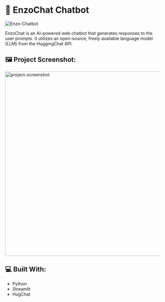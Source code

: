 # 🤖 EnzoChat Chatbot

![Enzo-Chatbot](https://socialify.git.ci/aaronDev28/Enzo-Chatbot/image?font=Jost&language=1&name=1&owner=1&pattern=Floating%20Cogs&stargazers=1&theme=Light)

EnzoChat is an AI-powered web chatbot that generates responses to the user prompts. It utilizes an open-source, freely available language model (LLM) from the HuggingChat API.

## 🖼️ Project Screenshot:

<img src="https://github.com/aaronDev28/Enzo-Chatbot/blob/main/asset_img1.png" alt="project-screenshot" width="600">

## 💻 Built With:

*   Python
*   Streamlit
*   HugChat



